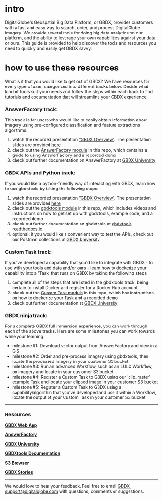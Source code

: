 # intro
DigitalGlobe's Geospatial Big Data Platform, or GBDX, provides customers with a fast and easy way to search, order, and process DigitalGlobe imagery. We provide several tools for doing big data analytics on our platform, and the ability to leverage your own capabilities against your data or ours. This guide is provided to help discover the tools and resources you need to quickly and easily qet GBDX savvy.

# how to use these resources
What is it that you would like to get out of GBDX? We have resources for every type of user, categorized into different tracks below. Decide what kind of tools suit your needs and follow the steps within each track to find tutorials and documentation that will streamline your GBDX experience.

### AnswerFactory track:
This track is for users who would like to easily obtain information about imagery using pre-configured classification and feature extractions algorithms.
1. watch the recorded presentation ["GBDX Overview"](https://digitalglobe.wistia.com/medias/kbqln5pwks). The presentation slides are provided [here](https://docs.google.com/presentation/d/1SPsvbI6l1fO9zfeRTUSEdoV1M17bfYDp1xeCHWXfACU/edit?usp=sharing)
2. check out the [AnswerFactory module](./answerfactory_module/README.md) in this repo, which contains a guide to using AnswerFactory and a recorded demo
3. check out further documentation on AnswerFactory at [GBDX University](https://gbdxdocs.digitalglobe.com/docs/answerfactory-overview)

### GBDX APIs and Python track:
If you would like a python-friendly way of interacting with GBDX, learn how to use gbdxtools by taking the following steps:
1. watch the recorded presentation ["GBDX Overview"](https://digitalglobe.wistia.com/medias/kbqln5pwks). The presentation slides are provided [here](https://docs.google.com/presentation/d/1SPsvbI6l1fO9zfeRTUSEdoV1M17bfYDp1xeCHWXfACU/edit?usp=sharing)
2. check out the [gbdxtools module](./gbdxtools_module/README.md) in this repo, which includes videos and instructions on how to get set up with gbdxtools, example code, and a recorded demo
3. check out further documentation on gbdxtools at [gbdxtools readthedocs.io](http://gbdxtools.readthedocs.io/en/latest/)
4. optional: if you would like a convenient way to test the APIs, check out our Postman collections at [GBDX University](https://gbdxdocs.digitalglobe.com/docs/postman-instructions-collections)

### Custom Task track:
If you've developed a capability that you'd like to integrate with GBDX - to use with your tools and data and/or ours - learn how to dockerize your capability into a 'Task' that runs on GBDX by taking the following steps:
1. complete all of the steps that are listed in the gbdxtools track, being certain to install Docker and register for a Docker Hub account
2. check out the [Custom Task module](./custom_task_module/README.md) in this repo, which has instructions on how to dockerize your Task and a recorded demo
3. check out further documentation at [GBDX University](https://gbdxdocs.digitalglobe.com/docs/task-and-workflow-course)

### GBDX ninja track:
For a complete GBDX full immersion experience, you can work through each of the above tracks. Here are some milestones you can work towards while your learning.
- milestone #1: Download vector output from AnswerFactory and view in a GIS
- milestone #2: Order and pre-process imagery using gbdxtools, then locate the processed imagery in your customer S3 bucket
- milestone #3: Run an advanced Workflow, such as an LULC Workflow, on imagery and locate in your customer S3 bucket
- milestone #4: Register a Custom Task to GBDX using our 'clip_raster' example Task and locate your clipped image in your customer S3 bucket
- milestone #5: Register a Custom Task to GBDX using a capability/algorithm that you've developed and use it within a Workflow, locate the output of your Custom Task in your customer S3 bucket

___
### Resources

[__GBDX Web App__](https://gbdx.geobigdata.io/login)

[__AnswerFactory__](https://vector.geobigdata.io/answer-factory/login)

[__GBDX University__](https://gbdxdocs.digitalglobe.com/)

[__GBDXtools Documentation__](http://gbdxtools.readthedocs.io/en/latest/)

[__S3 Browser__](http://s3browser.geobigdata.io/login.html)

[__GBDX Stories__](http://gbdxstories.digitalglobe.com/)
___
We would love to hear your feedback. Feel free to email GBDX-support@digitalglobe.com with questions, comments or suggestions.
